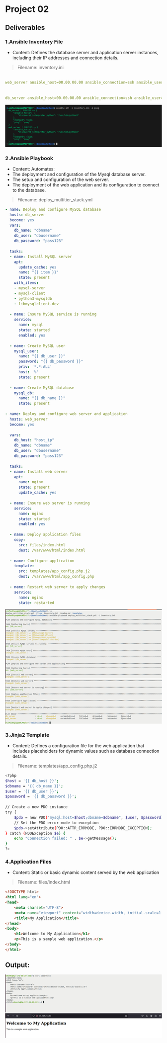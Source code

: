 # Project 02
## Deliverables
### 1.Ansible Inventory File
+ Content: Defines the database server and application server instances, including their IP addresses and connection details.
> Filename: inventory.ini
```yml

web_server ansible_host=00.00.00.00 ansible_connection=ssh ansible_user=user ansible_ssh_private_key_file=/path/to/key.pem


db_server ansible_host=00.00.00.00 ansible_connection=ssh ansible_user=user ansible_ssh_private_key_file=/path/to/key.pem
```
![alt text](<images/Screenshot from 2024-08-01 16-44-29.png>)
### 2.Ansible Playbook

+ Content: Automates:
+ The deployment and configuration of the Mysql database server.
+ The setup and configuration of the web server.
+ The deployment of the web application and its configuration to connect to the database.
> Filename: deploy_multitier_stack.yml
```yml
- name: Deploy and configure MySQL database
  hosts: db_server
  become: yes
  vars:
    db_name: "dbname"
    db_user: "dbusername"
    db_password: "pass123"

  tasks:
  - name: Install MySQL server
    apt:
      update_cache: yes
      name: "{{ item }}"
      state: present
    with_items:
    - mysql-server
    - mysql-client
    - python3-mysqldb
    - libmysqlclient-dev

  - name: Ensure MySQL service is running
    service:
      name: mysql
      state: started
      enabled: yes

  - name: Create MySQL user
    mysql_user:
      name: "{{ db_user }}"
      password: "{{ db_password }}"
      priv: '*.*:ALL'
      host: '%'
      state: present

  - name: Create MySQL database
    mysql_db:
      name: "{{ db_name }}"
      state: present

- name: Deploy and configure web server and application
  hosts: web_server
  become: yes

  vars:
    db_host: "host_ip"
    db_name: "dbname"
    db_user: "dbusername"
    db_password: "pass123"

  tasks:
  - name: Install web server
    apt:
      name: nginx
      state: present
      update_cache: yes

  - name: Ensure web server is running
    service:
      name: nginx
      state: started
      enabled: yes

  - name: Deploy application files
    copy:
      src: files/index.html
      dest: /var/www/html/index.html

  - name: Configure application
    template:
      src: templates/app_config.php.j2
      dest: /var/www/html/app_config.php

  - name: Restart web server to apply changes
    service:
      name: nginx
      state: restarted

```
![alt text](<images/Screenshot from 2024-08-01 17-11-15.png>)
![alt text](<images/Screenshot from 2024-08-01 17-11-47.png>)
### 3.Jinja2 Template

+ Content: Defines a configuration file for the web application that includes placeholders for dynamic values such as database connection details.
> Filename: templates/app_config.php.j2
```bash
<?php
$host = '{{ db_host }}';
$dbname = '{{ db_name }}';
$user = '{{ db_user }}';
$password = '{{ db_password }}';

// Create a new PDO instance
try {
    $pdo = new PDO("mysql:host=$host;dbname=$dbname", $user, $password);
    // Set the PDO error mode to exception
    $pdo->setAttribute(PDO::ATTR_ERRMODE, PDO::ERRMODE_EXCEPTION);
} catch (PDOException $e) {
    echo "Connection failed: " . $e->getMessage();
}
?>
```
### 4.Application Files
+ Content: Static or basic dynamic content served by the web application
> Filename: files/index.html
```html
<!DOCTYPE html>
<html lang="en">
<head>
    <meta charset="UTF-8">
    <meta name="viewport" content="width=device-width, initial-scale=1.0">
    <title>My Application</title>
</head>
<body>
    <h1>Welcome to My Application</h1>
    <p>This is a sample web application.</p>
</body>
</html>
```
## Output:
![alt text](<images/Screenshot from 2024-08-01 17-21-08.png>)
![alt text](<images/Screenshot from 2024-08-01 17-14-27.png>)